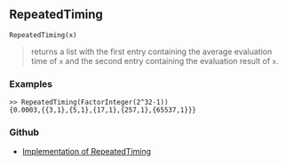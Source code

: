 ## RepeatedTiming

```
RepeatedTiming(x)
```

> returns a list with the first entry containing the average evaluation time of `x` and the second entry containing the evaluation result of `x`.

### Examples

```
>> RepeatedTiming(FactorInteger(2^32-1))
{0.0003,{{3,1},{5,1},{17,1},{257,1},{65537,1}}}
```

### Github

* [Implementation of RepeatedTiming](https://github.com/axkr/symja_android_library/blob/master/symja_android_library/matheclipse-core/src/main/java/org/matheclipse/core/builtin/Programming.java#L2660) 
